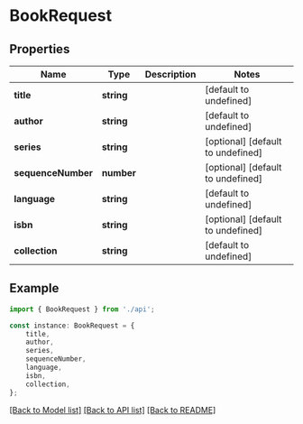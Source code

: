 # BookRequest


## Properties

Name | Type | Description | Notes
------------ | ------------- | ------------- | -------------
**title** | **string** |  | [default to undefined]
**author** | **string** |  | [default to undefined]
**series** | **string** |  | [optional] [default to undefined]
**sequenceNumber** | **number** |  | [optional] [default to undefined]
**language** | **string** |  | [default to undefined]
**isbn** | **string** |  | [optional] [default to undefined]
**collection** | **string** |  | [default to undefined]

## Example

```typescript
import { BookRequest } from './api';

const instance: BookRequest = {
    title,
    author,
    series,
    sequenceNumber,
    language,
    isbn,
    collection,
};
```

[[Back to Model list]](../README.md#documentation-for-models) [[Back to API list]](../README.md#documentation-for-api-endpoints) [[Back to README]](../README.md)
